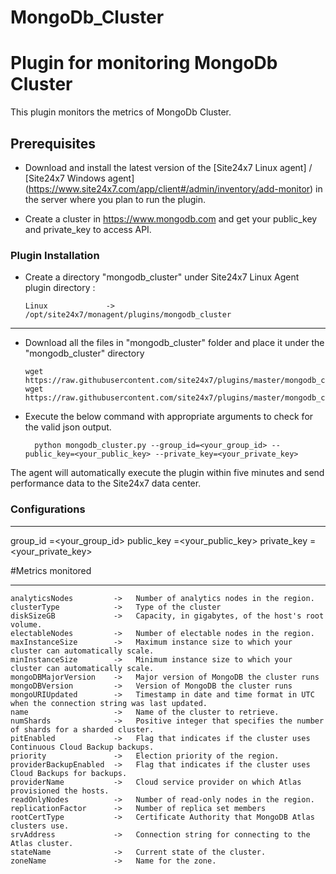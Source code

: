 # MongoDb_Cluster
Plugin for monitoring MongoDb Cluster
==============================================

This plugin monitors the metrics of MongoDb Cluster.

## Prerequisites

- Download and install the latest version of the [Site24x7 Linux agent] / [Site24x7 Windows agent] (https://www.site24x7.com/app/client#/admin/inventory/add-monitor) in the server where you plan to run the plugin. 
		
- Create a cluster in https://www.mongodb.com and get your public_key and private_key to access API.

### Plugin Installation

- Create a directory "mongodb_cluster" under Site24x7 Linux Agent plugin directory : 

      Linux             ->   /opt/site24x7/monagent/plugins/mongodb_cluster

---
      
- Download all the files in "mongodb_cluster" folder and place it under the "mongodb_cluster" directory

	  wget https://raw.githubusercontent.com/site24x7/plugins/master/mongodb_cluster/mongodb_cluster.py
	  wget https://raw.githubusercontent.com/site24x7/plugins/master/mongodb_cluster/mongodb_cluster.cfg

- Execute the below command with appropriate arguments to check for the valid json output.  

		python mongodb_cluster.py --group_id=<your_group_id> --public_key=<your_public_key> --private_key=<your_private_key>


The agent will automatically execute the plugin within five minutes and send performance data to the Site24x7 data center.


### Configurations
---

group_id =<your_group_id>
public_key =<your_public_key>
private_key =<your_private_key>

#Metrics monitored

---

	analyticsNodes         ->	Number of analytics nodes in the region.
	clusterType            ->	Type of the cluster
	diskSizeGB             ->	Capacity, in gigabytes, of the host's root volume. 
	electableNodes         ->	Number of electable nodes in the region.
	maxInstanceSize        ->	Maximum instance size to which your cluster can automatically scale.
	minInstanceSize        ->	Minimum instance size to which your cluster can automatically scale.
	mongoDBMajorVersion    ->	Major version of MongoDB the cluster runs
	mongoDBVersion         ->	Version of MongoDB the cluster runs
	mongoURIUpdated        ->	Timestamp in date and time format in UTC when the connection string was last updated. 
	name                   ->	Name of the cluster to retrieve.
	numShards              ->	Positive integer that specifies the number of shards for a sharded cluster.
	pitEnabled             ->	Flag that indicates if the cluster uses Continuous Cloud Backup backups.
	priority               ->	Election priority of the region. 
	providerBackupEnabled  ->	Flag that indicates if the cluster uses Cloud Backups for backups.
	providerName           ->	Cloud service provider on which Atlas provisioned the hosts.
	readOnlyNodes          ->	Number of read-only nodes in the region.
	replicationFactor      ->	Number of replica set members
	rootCertType           ->	Certificate Authority that MongoDB Atlas clusters use.
	srvAddress             ->	Connection string for connecting to the Atlas cluster. 
	stateName              ->	Current state of the cluster. 
	zoneName               ->	Name for the zone.
